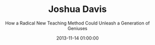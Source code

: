 ---
layout: post
title:  "Joshua Davis"
subtitle:  "How a Radical New Teaching Method Could Unleash a Generation of Geniuses"
date:   2013-11-14 01:00:00
refurl: http://www.wired.com/business/2013/10/free-thinkers/
source: wired.com
categories: linkpost
---